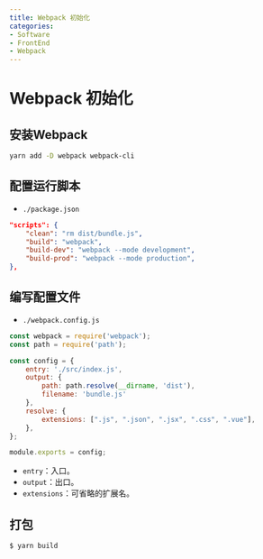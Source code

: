 ```yaml
---
title: Webpack 初始化
categories:
- Software
- FrontEnd
- Webpack
---
```

# Webpack 初始化

## 安装Webpack

```bash
yarn add -D webpack webpack-cli
```

## 配置运行脚本

- `./package.json`

```json
"scripts": {
    "clean": "rm dist/bundle.js",
    "build": "webpack",
    "build-dev": "webpack --mode development",
    "build-prod": "webpack --mode production",
},
```

## 编写配置文件

- `./webpack.config.js`

```js
const webpack = require('webpack');
const path = require('path');

const config = {
    entry: './src/index.js',
    output: {
        path: path.resolve(__dirname, 'dist'),
        filename: 'bundle.js'
    },
    resolve: {
        extensions: [".js", ".json", ".jsx", ".css", ".vue"],
    },
};

module.exports = config;
```

- `entry`：入口。
- `output`：出口。
- `extensions`：可省略的扩展名。

## 打包

```bash
$ yarn build
```

